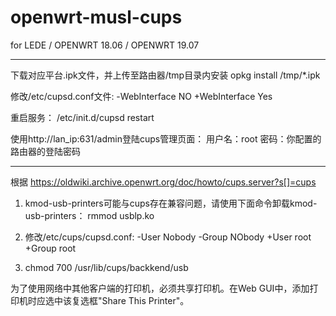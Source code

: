 # openwrt-musl-cups

for LEDE / OPENWRT 18.06 / OPENWRT 19.07 

----------------------------------------
下载对应平台.ipk文件，并上传至路由器/tmp目录内安装
opkg install /tmp/*.ipk

修改/etc/cupsd.conf文件:
-WebInterface NO
+WebInterface Yes

重启服务：
/etc/init.d/cupsd restart

使用http://lan_ip:631/admin登陆cups管理页面：
用户名：root
密码：你配置的路由器的登陆密码


-------------------------------------------

根据 https://oldwiki.archive.openwrt.org/doc/howto/cups.server?s[]=cups

1. kmod-usb-printers可能与cups存在兼容问题，请使用下面命令卸载kmod-usb-printers：
rmmod usblp.ko

2. 修改/etc/cups/cupsd.conf:
-User Nobody
-Group NObody
+User root
+Group root

3. chmod 700 /usr/lib/cups/backkend/usb

为了使用网络中其他客户端的打印机，必须共享打印机。在Web GUI中，添加打印机时应选中该复选框"Share This Printer"。







